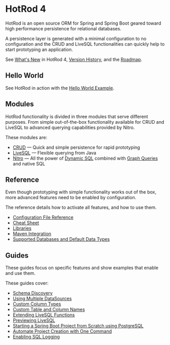 # HotRod 4

HotRod is an open source ORM for Spring and Spring Boot geared toward high performance persistence for relational databases.

A persistence layer is generated with a minimal configuration to no configuration and the CRUD and LiveSQL functionalities
can quickly help to start prototyping an application.

See [What's New](./whats-new.md) in HotRod 4, [Version History](../version-history.md), and the [Roadmap](../roadmap.md). 


## Hello World

See HotRod in action with the [Hello World Example](./guides/hello-world.md).


## Modules

HotRod functionality is divided in three modules that serve different purposes. From simple out-of-the-box functionality
available for CRUD and LiveSQL to advanced querying capabilities provided by Nitro. 

These modules are:

- [CRUD](crud/README.md) &mdash; Quick and simple persistence for rapid prototyping
- [LiveSQL](livesql/README.md) &mdash; Flexible querying from Java
- [Nitro](nitro/README.md) &mdash; All the power of [Dynamic SQL](nitro/nitro-dynamic-sql.md) combined with [Graph Queries](nitro/nitro-graph-selects.md) and native SQL


## Reference

Even though prototyping with simple functionality works out of the box, more advanced features need to be enabled by configuration.

The reference details how to activate all features, and how to use them.

- [Configuration File Reference](config/README.md)
- [Cheat Sheet](./cheat-sheet.md)
- [Libraries](config/libraries.md)
- [Maven Integration](maven/README.md)
- [Supported Databases and Default Data Types](config/supported-databases.md)


## Guides

These guides focus on specific features and show examples that enable and use them. 

These guides cover:

- [Schema Discovery](guides/schema-discovery.md)
- [Using Multiple DataSources](./guides/using-multiple-datasources.md)
- [Custom Column Types](guides/mapping-column-types.md)
- [Custom Table and Column Names](guides/mapping-table-and-column-names.md)
- [Extending LiveSQL Functions](livesql/extending-livesql-functions.md)
- [Previewing LiveSQL](./livesql/previewing-livesql.md)
- [Starting a Spring Boot Project from Scratch using PostgreSQL](guides/starting-a-maven-project-from-scratch-with-postgresql.md)
- [Automate Project Creation with One Command](maven/maven-arquetype.md)
- [Enabling SQL Logging](./guides/enabling-sql-logging.md)
